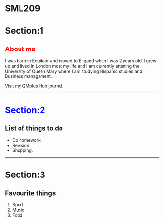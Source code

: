 # SML209
<h1>Section:1</h>
<h2 style="color:red;">About me</h2>
<p> I was born in Ecudaor and moved to Engand when I was 2 years old. I grew up and lived in London most my life and I am currently attening the University of Queen Mary where I am studying Hispanic studies and Business managament. </p>
<a href="https://hub.qmplus.qmul.ac.uk/view/index.php"> Visit my QMplus Hub journel. </a>
<hr>

<h1 style="color:blue;">Section:2</h1>
<h2>List of things to do</h2>
<ul>
<li>Do homework.</li>
<li>Revision.</li>
<li>Shopping.</li>
</ul>
<hr>
<h1>Section:3</h> 
<h2>Favourite things</h2>
<ol>
<li>Sport</li>
<li>Music</li>
<li>Food</li>
<ol/>
